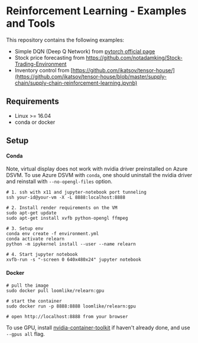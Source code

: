 # Reinforcement Learning - Examples and Tools

This repository contains the following examples:
* Simple DQN (Deep Q Network) from [pytorch official page](https://pytorch.org/tutorials/intermediate/reinforcement_q_learning.html)
* Stock price forecasting from https://github.com/notadamking/Stock-Trading-Environment
* Inventory control from [https://github.com/ikatsov/tensor-house/](https://github.com/ikatsov/tensor-house/blob/master/supply-chain/supply-chain-reinforcement-learning.ipynb)


## Requirements
* Linux >= 16.04
* conda or docker

## Setup
#### Conda

Note, virtual display does not work with nvidia driver preinstalled on Azure DSVM. To use Azure DSVM with `conda`, one should uninstall the nvidia driver and reinstall with `--no-opengl-files` option.

```
# 1. ssh with x11 and jupyter-notebook port tunneling
ssh your-id@your-vm -X -L 8888:localhost:8888 

# 2. Install render requirements on the VM
sudo apt-get update
sudo apt-get install xvfb python-opengl ffmpeg

# 3. Setup env
conda env create -f environment.yml
conda activate relearn
python -m ipykernel install --user --name relearn

# 4. Start jupyter notebook
xvfb-run -s "-screen 0 640x480x24" jupyter notebook 
```

#### Docker
```
# pull the image
sudo docker pull loomlike/relearn:gpu

# start the container
sudo docker run -p 8888:8888 loomlike/relearn:gpu

# open http://localhost:8888 from your browser
```
To use GPU, install [nvidia-container-toolkit](https://github.com/NVIDIA/nvidia-docker) if haven't already done, and use `--gpus all` flag.
